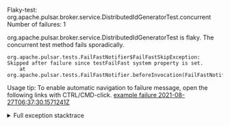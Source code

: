        
Flaky-test: org.apache.pulsar.broker.service.DistributedIdGeneratorTest.concurrent
Number of failures: 1

org.apache.pulsar.broker.service.DistributedIdGeneratorTest is flaky. The concurrent test method fails sporadically.

```
org.apache.pulsar.tests.FailFastNotifier$FailFastSkipException: Skipped after failure since testFailFast system property is set.
	at org.apache.pulsar.tests.FailFastNotifier.beforeInvocation(FailFastNotifier.java:88)

```

Usage tip: To enable automatic navigation to failure message, open the following links with CTRL/CMD-click.
[example failure 2021-08-27T06:37:30.1571241Z](https://github.com/apache/pulsar/runs/3440411059?check_suite_focus=true#step:9:1775)


<details>
<summary>Full exception stacktrace</summary>
<code><pre>
org.apache.pulsar.tests.FailFastNotifier$FailFastSkipException: Skipped after failure since testFailFast system property is set.
	at org.apache.pulsar.tests.FailFastNotifier.beforeInvocation(FailFastNotifier.java:88)

</pre></code>
</details>

